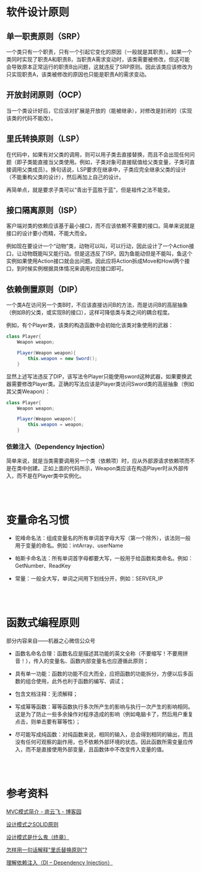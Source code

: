 # 软件设计原则
## 单一职责原则（SRP）
一个类只有一个职责，只有一个引起它变化的原因（一般就是其职责）。如果一个类同时实现了职责A和职责B，当职责A需求变动时，该类需要被修改，但这可能会导致原本正常运行的职责B出问题，这就违反了SRP原则。因此该类应该修改为只实现职责A，该类被修改的原因也只能是职责A的需求变动。

## 开放封闭原则（OCP）
当一个类设计好后，它应该对扩展是开放的（能被继承），对修改是封闭的（实现该类的代码不能改）。

## 里氏转换原则（LSP）
在代码中，如果有对父类的调用，则可以用子类去直接替换，而且不会出现任何问题（即子类能直接当父类使用。例如，子类对象可直接赋值给父类变量，子类可直接调用父类成员）。换句话说，LSP要求在继承中，子类应完全继承父类的设计（不能重构父类的设计），然后再加上自己的设计。

再简单点，就是要求子类可以“青出于蓝胜于蓝”，但是祖传之法不能变。

## 接口隔离原则（ISP）
客户端对类的依赖应该基于最小接口，而不应该依赖不需要的接口。简单来说就是接口的设计要小而精，不能大而全。

例如现在要设计一个“动物”类，动物可以叫，可以行动，因此设计了一个Action接口，让动物既能叫又能行动。但是这违反了ISP。因为鱼能动但是不能叫，鱼这个实例如果使用Action接口就会出问题。因此应将Action拆成Move和Howl两个接口，到时候实例根据具体情况来调用对应接口即可。

## 依赖倒置原则（DIP）
一个类A在访问另一个类B时，不应该直接访问B的方法，而是访问B的高层抽象（例如B的父类，或实现B的接口），这样可降低类与类之间的耦合程度。

例如，有个Player类，该类的构造函数中会初始化该类对象使用的武器：
```java
class Player{  
    Weapon weapon;  

    Player(Weapon weapon){  
        this.weapon = new Sword();  
    }  
```

显然上述写法违反了DIP，该写法令Player只能使用sword这种武器，如果要换武器需要修改Player类。正确的写法应该是Player类访问Sword类的高层抽象（例如其父类Weapon）：

```java
class Player{  
    Weapon weapon;  

    Player(Weapon weapon){  
        this.weapon = weapon;  
    }
```


### 依赖注入（Dependency Injection）
简单来说，就是当类需要调用另一个类（依赖项）时，应从外部源请求依赖项而不是在类中创建。正如上面的代码所示，Weapon类应该在构造Player时从外部传入，而不是在Player类中实例化。

<br/><br/>

# 变量命名习惯
- 驼峰命名法：组成变量名的所有单词首字母大写（第一个除外），该法则一般用于变量的命名。例如：intArray、userName

- 帕斯卡命名法：所有单词首字母都要大写，一般用于给函数和类命名。例如：GetNumber、ReadKey

- 常量：一般全大写，单词之间用下划线分开，例如：SERVER_IP

<br/><br/>

# 函数式编程原则
部分内容来自——机器之心微信公众号

- 函数名命名合理：函数名应是描述其功能的英文全称（不要缩写！不要用拼音！），传入的变量名、函数内部变量名也应遵循此原则；

- 具有单一功能：函数的功能不应大而全，应把函数的功能拆分，方便以后多函数的组合使用，此外也利于函数的编写、调试；

- 包含文档注释：无须解释；

- 写成幂等函数：幂等函数执行多次所产生的影响与执行一次产生的影响相同。这是为了防止一些多余操作对程序造成的影响（例如电脑卡了，然后用户重复点击，则单击要有幂等性）；

- 尽可能写成纯函数：对纯函数来说，相同的输入，总会得到相同的输出，而且没有任何可观察的副作用，也不依赖外部环境的状态。因此函数所需变量应传入，而不是直接使用外部变量，且函数体中不改变传入变量的值。


<br/><br/>

# 参考资料
[MVC模式简介 - 底云飞 - 博客园](https://www.cnblogs.com/diyunfei/p/6752618.html)

[设计模式之SOLID原则](https://zhuanlan.zhihu.com/p/82324809)

[设计模式是什么鬼（终章）](https://zhuanlan.zhihu.com/p/56955702)

[怎样用一句话解释"里氏替换原则"?](https://www.zhihu.com/question/20627481/answer/2358705379)

[理解依赖注入（DI – Dependency Injection）](https://zhuanlan.zhihu.com/p/67032669)